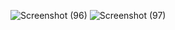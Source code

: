![Screenshot (96)](https://user-images.githubusercontent.com/108901980/235176510-e1aae675-161f-4f18-a02c-a372942de55d.png)
![Screenshot (97)](https://user-images.githubusercontent.com/108901980/235176516-1d7a2022-f9d3-4ee0-b164-f7621fc0b6a2.png)
